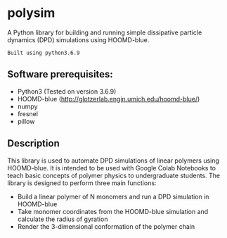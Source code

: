 # polysim

A Python library for building and running simple dissipative particle dynamics (DPD) simulations using HOOMD-blue. 

    Built using python3.6.9

## Software prerequisites:
- Python3 (Tested on version 3.6.9)
- HOOMD-blue (http://glotzerlab.engin.umich.edu/hoomd-blue/)
- numpy
- fresnel
- pillow

## Description
This library is used to automate DPD simulations of linear polymers using HOOMD-blue. It is intended to be used with Google Colab Notebooks to teach basic concepts of polymer physics to undergraduate students. The library is designed to perform three main functions:
- Build a linear polymer of N monomers and run a DPD simulation in HOOMD-blue
- Take monomer coordinates from the HOOMD-blue simulation and calculate the radius of gyration
- Render the 3-dimensional conformation of the polymer chain
